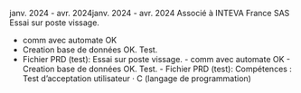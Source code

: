janv. 2024 - avr. 2024janv. 2024 - avr. 2024
Associé à INTEVA France SAS
Essai sur poste vissage.
- comm avec automate OK
- Creation base de données OK. Test.
- Fichier PRD (test):
Essai sur poste vissage. - comm avec automate OK - Creation base de données OK. Test. - Fichier PRD (test):
Compétences : Test d’acceptation utilisateur · C (langage de programmation)